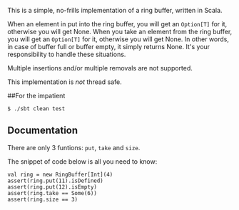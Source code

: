 This is a simple, no-frills implementation of a ring buffer, written in Scala.

When an element in put into the ring buffer, you will get an ``Option[T]`` for it, otherwise you will get None.
When you take an element from the ring buffer, you will get an ``Option[T]`` for it, otherwise you will get None.
In other words, in case of buffer full or buffer empty, it simply returns None. It's your responsibility to handle
these situations.

Multiple insertions and/or multiple removals are not supported.

This implementation is *not* thread safe.


##For the impatient

    $ ./sbt clean test


## Documentation

There are only 3 funtions: ``put``, ``take`` and ``size``.

The snippet of code below is all you need to know:

    val ring = new RingBuffer[Int](4)
    assert(ring.put(11).isDefined)
    assert(ring.put(12).isEmpty)
    assert(ring.take == Some(6))
    assert(ring.size == 3)


